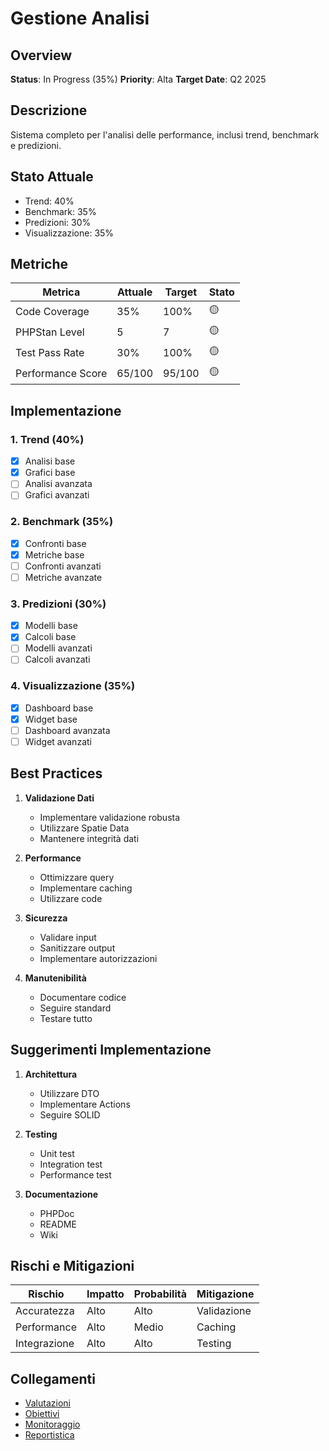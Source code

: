 # Gestione Analisi

## Overview
**Status**: In Progress (35%)
**Priority**: Alta
**Target Date**: Q2 2025

## Descrizione
Sistema completo per l'analisi delle performance, inclusi trend, benchmark e predizioni.

## Stato Attuale
- Trend: 40%
- Benchmark: 35%
- Predizioni: 30%
- Visualizzazione: 35%

## Metriche
| Metrica | Attuale | Target | Stato |
|---------|----------|---------|--------|
| Code Coverage | 35% | 100% | 🟡 |
| PHPStan Level | 5 | 7 | 🟡 |
| Test Pass Rate | 30% | 100% | 🟡 |
| Performance Score | 65/100 | 95/100 | 🟡 |

## Implementazione
### 1. Trend (40%)
- [x] Analisi base
- [x] Grafici base
- [ ] Analisi avanzata
- [ ] Grafici avanzati

### 2. Benchmark (35%)
- [x] Confronti base
- [x] Metriche base
- [ ] Confronti avanzati
- [ ] Metriche avanzate

### 3. Predizioni (30%)
- [x] Modelli base
- [x] Calcoli base
- [ ] Modelli avanzati
- [ ] Calcoli avanzati

### 4. Visualizzazione (35%)
- [x] Dashboard base
- [x] Widget base
- [ ] Dashboard avanzata
- [ ] Widget avanzati

## Best Practices
1. **Validazione Dati**
   - Implementare validazione robusta
   - Utilizzare Spatie Data
   - Mantenere integrità dati

2. **Performance**
   - Ottimizzare query
   - Implementare caching
   - Utilizzare code

3. **Sicurezza**
   - Validare input
   - Sanitizzare output
   - Implementare autorizzazioni

4. **Manutenibilità**
   - Documentare codice
   - Seguire standard
   - Testare tutto

## Suggerimenti Implementazione
1. **Architettura**
   - Utilizzare DTO
   - Implementare Actions
   - Seguire SOLID

2. **Testing**
   - Unit test
   - Integration test
   - Performance test

3. **Documentazione**
   - PHPDoc
   - README
   - Wiki

## Rischi e Mitigazioni
| Rischio | Impatto | Probabilità | Mitigazione |
|---------|----------|-------------|-------------|
| Accuratezza | Alto | Alto | Validazione |
| Performance | Alto | Medio | Caching |
| Integrazione | Alto | Alto | Testing |

## Collegamenti
- [Valutazioni](../valutazioni.md)
- [Obiettivi](../obiettivi.md)
- [Monitoraggio](../monitoraggio.md)
- [Reportistica](../reportistica.md) 